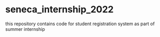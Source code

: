 # seneca_internship_2022
this repository contains code for student registration system as part of summer internship
